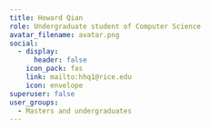 ```yaml
---
title: Howard Qian
role: Undergraduate student of Computer Science
avatar_filename: avatar.png
social:
  - display:
      header: false
    icon_pack: fas
    link: mailto:hhq1@rice.edu
    icon: envelope
superuser: false
user_groups:
  - Masters and undergraduates
---
```

